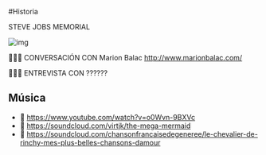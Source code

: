 #Historia

STEVE JOBS MEMORIAL

![img](http://i1.kym-cdn.com/photos/images/newsfeed/000/182/525/sjdead.jpg)

👨🏿‍💻 CONVERSACIÓN CON Marion Balac http://www.marionbalac.com/

👨🏿‍💻 ENTREVISTA CON ??????

## Música

- 🎼 https://www.youtube.com/watch?v=o0Wvn-9BXVc
- 🎼 https://soundcloud.com/virtjk/the-mega-mermaid
- 🎼 https://soundcloud.com/chansonfrancaisedegeneree/le-chevalier-de-rinchy-mes-plus-belles-chansons-damour

